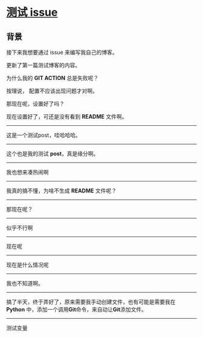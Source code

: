 # [测试 issue](https://github.com/EdwardDavis9/git-blog/issues/1)

## 背景

接下来我想要通过 issue 来编写我自己的博客。

更新了第一篇测试博客的内容。

为什么我的 **GIT ACTION** 总是失败呢？

按理说， 配置不应该出现问题才对啊。

那现在呢，设置好了吗？

现在设置好了，可还是没有看到 **README** 文件啊。

---

这是一个测试post，哇哈哈哈。

---

这个也是我的测试 **post**，真是缘分啊。

---

我也想来凑热闹啊

---

我真的搞不懂，为啥不生成 **README** 文件呢？

---

那现在呢？

---

似乎不行啊

---

现在呢

---

现在是什么情况呢

---

我也不知道啊。

---

搞了半天，终于弄好了，原来需要我手动创建文件，也有可能是需要我在　**Python** 中，添加一个调用**Git**命令，来自动让**Git**添加文件。

---

测试变量